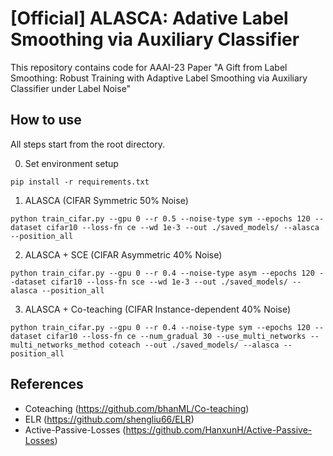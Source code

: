 # [Official] ALASCA: Adative Label Smoothing via Auxiliary Classifier
This repository contains code for AAAI-23 Paper "A Gift from Label Smoothing: Robust Training with Adaptive Label Smoothing via Auxiliary Classifier under Label Noise"

## How to use
All steps start from the root directory.

0. Set environment setup
```
pip install -r requirements.txt
```

1. ALASCA (CIFAR Symmetric 50% Noise)
```
python train_cifar.py --gpu 0 --r 0.5 --noise-type sym --epochs 120 --dataset cifar10 --loss-fn ce --wd 1e-3 --out ./saved_models/ --alasca --position_all
```

2. ALASCA + SCE (CIFAR Asymmetric 40% Noise)
```
python train_cifar.py --gpu 0 --r 0.4 --noise-type asym --epochs 120 --dataset cifar10 --loss-fn sce --wd 1e-3 --out ./saved_models/ --alasca --position_all
```

3. ALASCA + Co-teaching (CIFAR Instance-dependent 40% Noise)
```
python train_cifar.py --gpu 0 --r 0.4 --noise-type sym --epochs 120 --dataset cifar10 --loss-fn ce --num_gradual 30 --use_multi_networks --multi_networks_method coteach --out ./saved_models/ --alasca --position_all
```

## References
- Coteaching (https://github.com/bhanML/Co-teaching)
- ELR (https://github.com/shengliu66/ELR)
- Active-Passive-Losses (https://github.com/HanxunH/Active-Passive-Losses)
